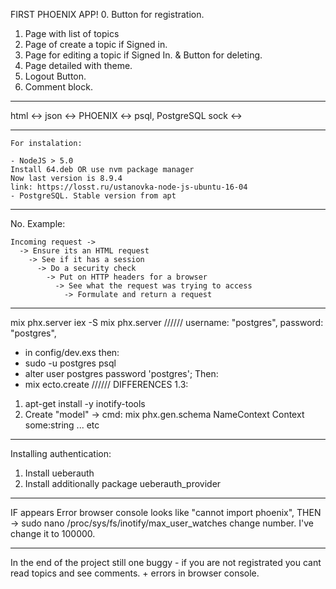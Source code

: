 FIRST PHOENIX APP!
0. Button for registration.
1. Page with list of topics
2. Page of create a topic if Signed in.
3. Page for editing a topic if Signed In. & Button for deleting.
4. Page detailed with theme.
5. Logout Button.
6. Comment block.
_______________________________________________
html <->
json <->      PHOENIX      <-> psql, PostgreSQL
sock <->
_______________________________________________
~~~
For instalation:

- NodeJS > 5.0
Install 64.deb OR use nvm package manager
Now last version is 8.9.4
link: https://losst.ru/ustanovka-node-js-ubuntu-16-04
- PostgreSQL. Stable version from apt
~~~
__________________________________________________
No. Example:
~~~
Incoming request ->
  -> Ensure its an HTML request
    -> See if it has a session
      -> Do a security check
        -> Put on HTTP headers for a browser
          -> See what the request was trying to access
            -> Formulate and return a request
~~~
__________________________________________________________
mix phx.server
iex -S mix phx.server
//////
username: "postgres",
password: "postgres",
- in config/dev.exs
then:
- sudo -u postgres psql
- alter user postgres password 'postgres';
Then:
- mix ecto.create
//////
DIFFERENCES 1.3:
1. apt-get install -y inotify-tools
2.  Create "model" -> cmd: mix phx.gen.schema NameContext Context some:string ... etc
_______________________________
Installing authentication:
1. Install ueberauth
2. Install additionally package ueberauth_provider
_______________________________
IF appears Error browser console looks like "cannot import phoenix",
THEN -> sudo nano /proc/sys/fs/inotify/max_user_watches
change number. I've change it to 100000.
_______________________________
In the end of the project still one buggy - if you are not registrated
you cant read topics and see comments. + errors in browser console.
